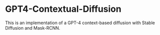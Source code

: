 # GPT4-Contextual-Diffusion

This is an implementation of a GPT-4 context-based diffusion with Stable Diffusion and Mask-RCNN.